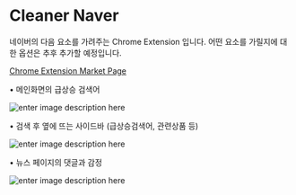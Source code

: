 <h1>Cleaner Naver</h1>

네이버의 다음 요소를 가려주는 Chrome Extension 입니다.  어떤 요소를 가릴지에 대한 옵션은 추후 추가할 예정입니다.




[Chrome Extension Market Page](https://chrome.google.com/webstore/detail/anjkdhddjaopfecmcehnoepemmokdfkl/publish-review?authuser=2)

• 메인화면의 급상승 검색어

![enter image description here](https://i.imgur.com/aadRqgt.png)

• 검색 후 옆에 뜨는 사이드바 (급상승검색어, 관련상품 등)

![enter image description here](https://i.imgur.com/7j5X8qT.png)

• 뉴스 페이지의 댓글과 감정

![enter image description here](https://i.imgur.com/ZlS1tRO.png)
